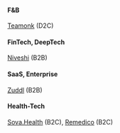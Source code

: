 
####  F&B

[Teamonk](https://teamonk.com/) (D2C)




#### FinTech, DeepTech

[Niveshi](http://niveshi.com/) (B2B)





#### SaaS, Enterprise

[Zuddl](https://www.zuddl.com/) (B2B)




#### Health-Tech

[Sova.Health](https://www.sova.health/) (B2C), 
[Remedico](https://remedicohealth.com/) (B2C)

